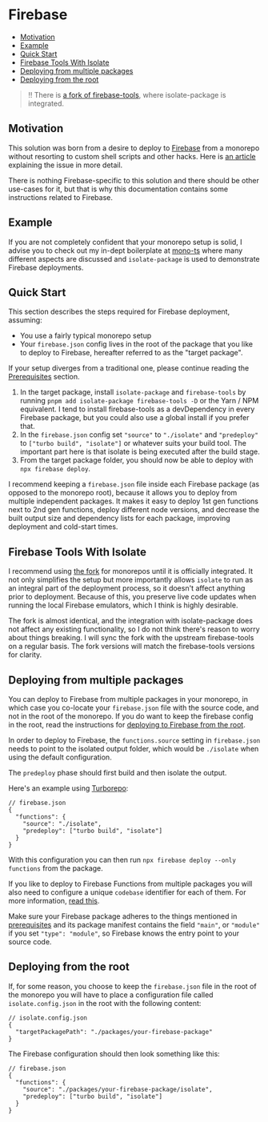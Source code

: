 # Firebase

<!-- TOC -->

- [Motivation](#motivation)
- [Example](#example)
- [Quick Start](#quick-start)
- [Firebase Tools With Isolate](#firebase-tools-with-isolate)
- [Deploying from multiple packages](#deploying-from-multiple-packages)
- [Deploying from the root](#deploying-from-the-root)

<!-- /TOC -->

> !! There is
> [a fork of firebase-tools](https://github.com/0x80/firebase-tools-with-isolate),
> where isolate-package is integrated.

## Motivation

This solution was born from a desire to deploy to
[Firebase](https://firebase.google.com/) from a monorepo without resorting to
custom shell scripts and other hacks. Here is
[an article](https://thijs-koerselman.medium.com/deploy-to-firebase-without-the-hacks-e685de39025e)
explaining the issue in more detail.

There is nothing Firebase-specific to this solution and there should be other
use-cases for it, but that is why this documentation contains some instructions
related to Firebase.

## Example

If you are not completely confident that your monorepo setup is solid, I advise
you to check out my in-dept boilerplate at
[mono-ts](https://github.com/0x80/mono-ts) where many different aspects are
discussed and `isolate-package` is used to demonstrate Firebase deployments.

## Quick Start

This section describes the steps required for Firebase deployment, assuming:

- You use a fairly typical monorepo setup
- Your `firebase.json` config lives in the root of the package that you like to
  deploy to Firebase, hereafter referred to as the "target package".

If your setup diverges from a traditional one, please continue reading the
[Prerequisites](../README.md#prerequisites) section.

1. In the target package, install `isolate-package` and `firebase-tools` by
   running `pnpm add isolate-package firebase-tools -D` or the Yarn / NPM
   equivalent. I tend to install firebase-tools as a devDependency in every
   Firebase package, but you could also use a global install if you prefer that.
2. In the `firebase.json` config set `"source"` to `"./isolate"` and
   `"predeploy"` to `["turbo build", "isolate"]` or whatever suits your build
   tool. The important part here is that isolate is being executed after the
   build stage.
3. From the target package folder, you should now be able to deploy with
   `npx firebase deploy`.

I recommend keeping a `firebase.json` file inside each Firebase package (as
opposed to the monorepo root), because it allows you to deploy from multiple
independent packages. It makes it easy to deploy 1st gen functions next to 2nd
gen functions, deploy different node versions, and decrease the built output
size and dependency lists for each package, improving deployment and cold-start
times.

## Firebase Tools With Isolate

I recommend using
[the fork](https://github.com/0x80/firebase-tools-with-isolate) for monorepos
until it is officially integrated. It not only simplifies the setup but more
importantly allows `isolate` to run as an integral part of the deployment
process, so it doesn't affect anything prior to deployment. Because of this, you
preserve live code updates when running the local Firebase emulators, which I
think is highly desirable.

The fork is almost identical, and the integration with isolate-package does not
affect any existing functionality, so I do not think there's reason to worry
about things breaking. I will sync the fork with the upstream firebase-tools on
a regular basis. The fork versions will match the firebase-tools versions for
clarity.

## Deploying from multiple packages

You can deploy to Firebase from multiple packages in your monorepo, in which
case you co-locate your `firebase.json` file with the source code, and not in
the root of the monorepo. If you do want to keep the firebase config in the
root, read the instructions for
[deploying to Firebase from the root](#deploying-to-firebase-from-the-root).

In order to deploy to Firebase, the `functions.source` setting in
`firebase.json` needs to point to the isolated output folder, which would be
`./isolate` when using the default configuration.

The `predeploy` phase should first build and then isolate the output.

Here's an example using [Turborepo](https://turbo.build/):

```cjson
// firebase.json
{
  "functions": {
    "source": "./isolate",
    "predeploy": ["turbo build", "isolate"]
  }
}
```

With this configuration you can then run `npx firebase deploy --only functions`
from the package.

If you like to deploy to Firebase Functions from multiple packages you will also
need to configure a unique `codebase` identifier for each of them. For more
information,
[read this](https://firebase.google.com/docs/functions/beta/organize-functions).

Make sure your Firebase package adheres to the things mentioned in
[prerequisites](../README.md#prerequisites) and its package manifest contains
the field `"main"`, or `"module"` if you set `"type": "module"`, so Firebase
knows the entry point to your source code.

## Deploying from the root

If, for some reason, you choose to keep the `firebase.json` file in the root of
the monorepo you will have to place a configuration file called
`isolate.config.json` in the root with the following content:

```cjson
// isolate.config.json
{
  "targetPackagePath": "./packages/your-firebase-package"
}
```

The Firebase configuration should then look something like this:

```cjson
// firebase.json
{
  "functions": {
    "source": "./packages/your-firebase-package/isolate",
    "predeploy": ["turbo build", "isolate"]
  }
}
```
